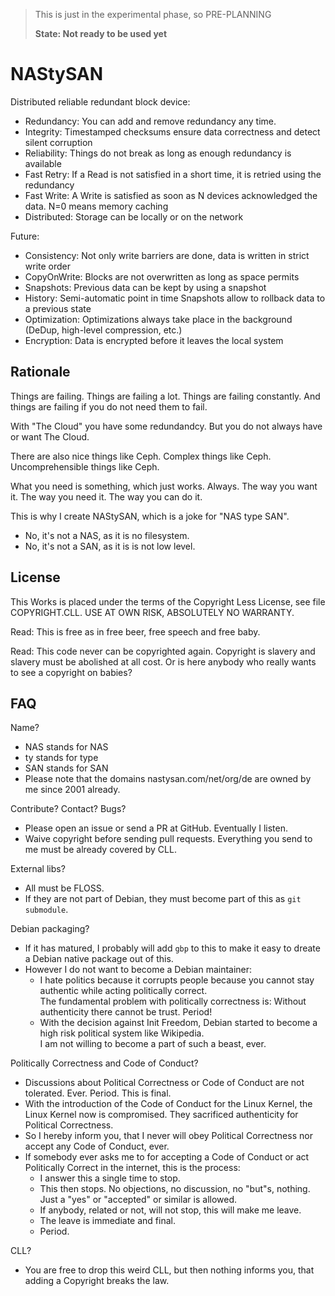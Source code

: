 > This is just in the experimental phase, so PRE-PLANNING
>
> **State: Not ready to be used yet**

# NAStySAN

Distributed reliable redundant block device:

- Redundancy:  You can add and remove redundancy any time.
- Integrity: Timestamped checksums ensure data correctness and detect silent corruption
- Reliability: Things do not break as long as enough redundancy is available
- Fast Retry: If a Read is not satisfied in a short time, it is retried using the redundancy
- Fast Write: A Write is satisfied as soon as N devices acknowledged the data.  N=0 means memory caching
- Distributed: Storage can be locally or on the network

Future:

- Consistency: Not only write barriers are done, data is written in strict write order
- CopyOnWrite: Blocks are not overwritten as long as space permits
- Snapshots: Previous data can be kept by using a snapshot
- History: Semi-automatic point in time Snapshots allow to rollback data to a previous state
- Optimization: Optimizations always take place in the background (DeDup, high-level compression, etc.)
- Encryption: Data is encrypted before it leaves the local system


## Rationale

Things are failing.  Things are failing a lot.  Things are failing constantly.
And things are failing if you do not need them to fail.

With "The Cloud" you have some redundandcy.  But you do not always have or want The Cloud.

There are also nice things like Ceph.  Complex things like Ceph.  Uncomprehensible things like Ceph.

What you need is something, which just works.  Always.  The way you want it.  The way you need it.  The way you can do it.

This is why I create NAStySAN, which is a joke for "NAS type SAN".

- No, it's not a NAS, as it is no filesystem.
- No, it's not a SAN, as it is is not low level.


## License

This Works is placed under the terms of the Copyright Less License,
see file COPYRIGHT.CLL.  USE AT OWN RISK, ABSOLUTELY NO WARRANTY.

Read:  This is free as in free beer, free speech and free baby.

Read:  This code never can be copyrighted again.  Copyright is slavery and slavery must be abolished at all cost.  Or is here anybody who really wants to see a copyright on babies?


## FAQ

Name?

- NAS stands for NAS
- ty stands for type
- SAN stands for SAN
- Please note that the domains nastysan.com/net/org/de are owned by me since 2001 already.


Contribute?  Contact?  Bugs?

- Please open an issue or send a PR at GitHub.  Eventually I listen.
- Waive copyright before sending pull requests.  Everything you send to me must be already covered by CLL.


External libs?

- All must be FLOSS.
- If they are not part of Debian, they must become part of this as `git submodule`.


Debian packaging?

- If it has matured, I probably will add `gbp` to this to make it easy to dreate a Debian native package out of this.
- However I do not want to become a Debian maintainer:
  - I hate politics because it corrupts people because you cannot stay authentic while acting politically correct.  
    The fundamental problem with politically correctness is: Without authenticity there cannot be trust.  Period!
  - With the decision against Init Freedom, Debian started to become a high risk political system like Wikipedia.  
    I am not willing to become a part of such a beast, ever.


Politically Correctness and Code of Conduct?

- Discussions about Political Correctness or Code of Conduct are not tolerated.  Ever.  Period.  This is final.
- With the introduction of the Code of Conduct for the Linux Kernel, the Linux Kernel now is compromised.
  They sacrificed authenticity for Political Correctness.
- So I hereby inform you, that I never will obey Political Correctness nor accept any Code of Conduct, ever.
- If somebody ever asks me to for accepting a Code of Conduct or act Politically Correct in the internet, this is the process:
  - I answer this a single time to stop.
  - This then stops.  No objections, no discussion, no "but"s, nothing.  Just a "yes" or "accepted" or similar is allowed.
  - If anybody, related or not, will not stop, this will make me leave.
  - The leave is immediate and final.
  - Period.


CLL?

- You are free to drop this weird CLL, but then nothing informs you, that adding a Copyright breaks the law.

